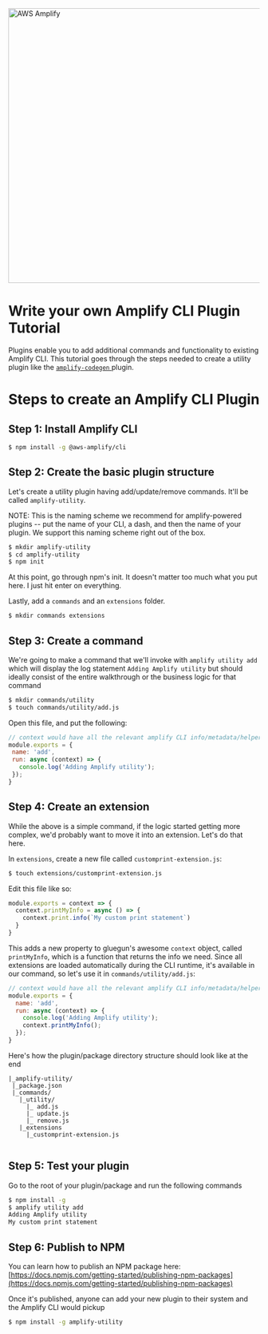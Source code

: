 <a href="https://aws-amplify.github.io/" target="_blank">
    <img src="https://s3.amazonaws.com/aws-mobile-hub-images/aws-amplify-logo.png" alt="AWS Amplify" width="550" >
</a>

# Write your own Amplify CLI Plugin Tutorial

Plugins enable you to add additional commands and functionality to existing Amplify CLI. 
This tutorial goes through the steps needed to create a utility plugin like the [`amplify-codegen` ](https://github.com/aws-amplify/amplify-cli/tree/master/packages/amplify-codegen) plugin.

# Steps to create an Amplify CLI Plugin

## Step 1: Install Amplify CLI

```bash
$ npm install -g @aws-amplify/cli

```
## Step 2: Create the basic plugin structure

Let's create a utility plugin having add/update/remove commands. It'll be called `amplify-utility`.

NOTE: This is the naming scheme we recommend for amplify-powered plugins -- put the name of your CLI, a dash, and then the name of your plugin. We support this naming scheme right out of the box.

```bash
$ mkdir amplify-utility
$ cd amplify-utility
$ npm init
```

At this point, go through npm's init. It doesn't matter too much what you put here. I just hit enter on everything.

Lastly, add a `commands` and an `extensions` folder.

```bash
$ mkdir commands extensions
```

## Step 3: Create a command

We're going to make a command that we'll invoke with `amplify utility add` which will display the log statement `Adding Amplify utility` but should ideally consist of the entire walkthrough or the business logic for that command

```bash
$ mkdir commands/utility
$ touch commands/utility/add.js
```

Open this file, and put the following:

 ```js
// context would have all the relevant amplify CLI info/metadata/helper functions that are needed by the plugins
module.exports = {
  name: 'add',
  run: async (context) => {
    console.log('Adding Amplify utility');
  });
}
```

   
## Step 4: Create an extension

While the above is a simple command, if the logic started getting more complex, we'd probably want to move it into an extension. Let's do that here.

In `extensions`, create a new file called `customprint-extension.js`:

```bash
$ touch extensions/customprint-extension.js
```

Edit this file like so:

```js
module.exports = context => {
  context.printMyInfo = async () => {
    context.print.info(`My custom print statement`)
  }
}
```

This adds a new property to gluegun's awesome `context` object, called `printMyInfo`, which is a function that returns the info we need. Since all extensions are loaded automatically during the CLI runtime, it's available in our command, so let's use it in `commands/utility/add.js`:


```js
// context would have all the relevant amplify CLI info/metadata/helper functions that are needed by the plugins
module.exports = {
  name: 'add',
  run: async (context) => {
    console.log('Adding Amplify utility');
    context.printMyInfo();
  });
}

```

Here's how the plugin/package directory structure should look like at the end
 ```
 |_amplify-utility/
  |_package.json
  |_commands/
    |_utility/
      |_ add.js
      |_ update.js
      |_ remove.js
    |_extensions
      |_customprint-extension.js
      
 ```
 
## Step 5: Test your plugin

Go to the root of your plugin/package and run the following commands

```bash
$ npm install -g
$ amplify utility add
Adding Amplify utility
My custom print statement

```

## Step 6: Publish to NPM

You can learn how to publish an NPM package here: [https://docs.npmjs.com/getting-started/publishing-npm-packages](https://docs.npmjs.com/getting-started/publishing-npm-packages)

Once it's published, anyone can add your new plugin to their system and the Amplify CLI would pickup

```bash
$ npm install -g amplify-utility
```

